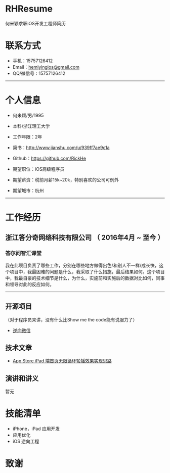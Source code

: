 # RHResume
何米颖求职iOS开发工程师简历

# 联系方式
- 手机：15757126412
- Email：hemiyingios@gmail.com
- QQ/微信号：15757126412
---
# 个人信息

 - 何米颖/男/1995
 
 - 本科/浙江理工大学
 - 工作年限：2年
 - 简书：http://www.jianshu.com/u/939ff7ae9c1a
 - Github：https://github.com/RickHe

 - 期望职位：iOS高级程序员
 - 期望薪资：税前月薪15k~20k，特别喜欢的公司可例外
 - 期望城市：杭州

---

# 工作经历
## 浙江答分奇网络科技有限公司 （ 2016年4月 ~ 至今 ）

### 答尔问智汇课堂
我在此项目负责了哪些工作，分别在哪些地方做得出色/和别人不一样/成长快，这个项目中，我最困难的问题是什么，我采取了什么措施，最后结果如何。这个项目中，我最自豪的技术细节是什么，为什么，实施前和实施后的数据对比如何，同事和领导对此的反应如何。

---

## 开源项目
（对于程序员来讲，没有什么比Show me the code能有说服力了）
 - [逆向微信](https://github.com/RickHe/RHWeChat)  

## 技术文章
- [App Store iPad 端首页无限循环轮播效果实现思路](http://www.jianshu.com/p/66f82c8f9a4b)

## 演讲和讲义
暂无

# 技能清单
- iPhone，iPad 应用开发
- 应用优化
- iOS 逆向工程

# 致谢
